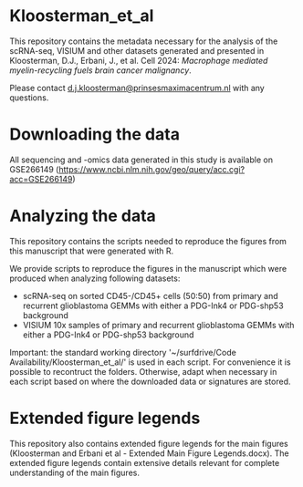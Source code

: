 # Kloosterman_et_al

This repository contains the metadata necessary for the analysis of the scRNA-seq, VISIUM and other datasets generated and presented in Kloosterman, D.J., Erbani, J., et al. Cell 2024: _Macrophage mediated myelin-recycling fuels brain cancer malignancy_.

Please contact d.j.kloosterman@prinsesmaximacentrum.nl with any questions.


# Downloading the data

All sequencing and -omics data generated in this study is available on GSE266149 (https://www.ncbi.nlm.nih.gov/geo/query/acc.cgi?acc=GSE266149) 


# Analyzing the data

This repository contains the scripts needed to reproduce the figures from this manuscript that were generated with R. 

We provide scripts to reproduce the figures in the manuscript which were produced when analyzing following datasets:
  - scRNA-seq on sorted CD45-/CD45+ cells (50:50) from primary and recurrent glioblastoma GEMMs with either a PDG-Ink4 or PDG-shp53 background
  - VISIUM 10x samples of primary and recurrent glioblastoma GEMMs with either a PDG-Ink4 or PDG-shp53 background

Important: the standard working directory '~/surfdrive/Code Availability/Kloosterman_et_al/' is used in each script. For convenience it is possible to recontruct the folders. Otherwise, adapt when necessary in each script based on where the downloaded data or signatures are stored.


# Extended figure legends

This repository also contains extended figure legends for the main figures (Kloosterman and Erbani et al - Extended Main Figure Legends.docx). The extended figure legends contain extensive details relevant for complete understanding of the main figures.
